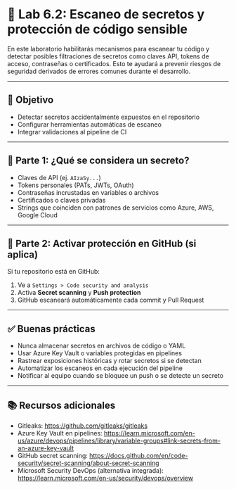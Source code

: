 # 🧪 Lab 6.2: Escaneo de secretos y protección de código sensible

En este laboratorio habilitarás mecanismos para escanear tu código y detectar posibles filtraciones de secretos como claves API, tokens de acceso, contraseñas o certificados. Esto te ayudará a prevenir riesgos de seguridad derivados de errores comunes durante el desarrollo.

---

## 🎯 Objetivo

- Detectar secretos accidentalmente expuestos en el repositorio  
- Configurar herramientas automáticas de escaneo  
- Integrar validaciones al pipeline de CI  

---

## 🧠 Parte 1: ¿Qué se considera un secreto?

- Claves de API (ej. `AIzaSy...`)  
- Tokens personales (PATs, JWTs, OAuth)  
- Contraseñas incrustadas en variables o archivos  
- Certificados o claves privadas  
- Strings que coinciden con patrones de servicios como Azure, AWS, Google Cloud

---

## 🔐 Parte 2: Activar protección en GitHub (si aplica)

Si tu repositorio está en GitHub:

1. Ve a `Settings > Code security and analysis`  
2. Activa **Secret scanning** y **Push protection**  
3. GitHub escaneará automáticamente cada commit y Pull Request

---

## ✅ Buenas prácticas

- Nunca almacenar secretos en archivos de código o YAML  
- Usar Azure Key Vault o variables protegidas en pipelines  
- Rastrear exposiciones históricas y rotar secretos si se detectan  
- Automatizar los escaneos en cada ejecución del pipeline  
- Notificar al equipo cuando se bloquee un push o se detecte un secreto

---

## 📚 Recursos adicionales

- Gitleaks: https://github.com/gitleaks/gitleaks  
- Azure Key Vault en pipelines: https://learn.microsoft.com/en-us/azure/devops/pipelines/library/variable-groups#link-secrets-from-an-azure-key-vault  
- GitHub secret scanning: https://docs.github.com/en/code-security/secret-scanning/about-secret-scanning  
- Microsoft Security DevOps (alternativa integrada): https://learn.microsoft.com/en-us/security/devops/overview

